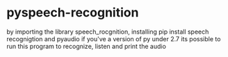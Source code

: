 # pyspeech-recognition

by importing the library speech_rocgnition, installing pip install speech recognigtion and pyaudio if you've a version of py under 2.7 its possible to run this program to recognize, listen and print the audio
